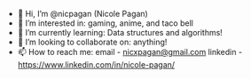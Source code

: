 - 👋 Hi, I’m @nicpagan (Nicole Pagan)
- 👀 I’m interested in: gaming, anime, and taco bell
- 🌱 I’m currently learning: Data structures and algorithms!
- 💞️ I’m looking to collaborate on: anything! 
- 📫 How to reach me: 
email - nicxpagan@gmail.com
linkedin - https://www.linkedin.com/in/nicole-pagan/

<!---
nicpagan/nicpagan is a ✨ special ✨ repository because its `README.md` (this file) appears on your GitHub profile.
You can click the Preview link to take a look at your changes.
--->
